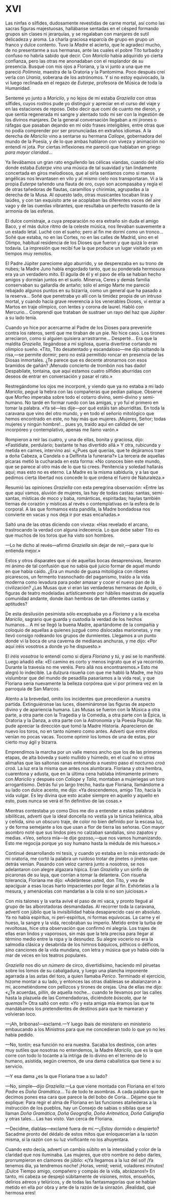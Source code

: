 # XVI

Las ninfas o sílfides, dudosamente revestidas de carne mortal, así como las
sacras figuras majestuosas, hallábanse sentadas en el césped formando grupos
sin clases ni jerarquías, y se regalaban con manjares de sutil delicadeza
y aroma. La charla graciosa esparcía de grupo en grupo un franco y dulce
contento. Tuvo la *Madre* el acierto, que le agradecí mucho, de no presentarme
a sus hermanas, ante las cuales el pobre Tito turbado y confuso no habría
sabido qué decir. Con *Mariclío* había adquirido yo cierta confianza, pero las
otras me anonadaban con el resplandor de su presencia. Busqué con mis ojos
a Floriana, y la vi junto a una que me pareció *Polimnia*, maestra de la
Oratoria y la Pantomima. Poco después creí verla con *Urania*, soberana de los
astrónomos. Y si no estoy equivocado, la vi luego reclinada en el regazo de
*Euterpe*, profesora de Música de toda la Humanidad.

Senteme yo junto a *Mariclío*, y no lejos de mí estaba *Graziella* con otras
sílfides, cuyos rostros pude yo distinguir y apreciar en el curso del viaje
y en las estaciones de reposo. Debo decir que comí de cuanto me dieron, y que
sentía regenerada mi sangre y alentado todo mi ser con la ingestión de los
divinos manjares. De la general conversación llegaban a mí jirones o ráfagas
que pasaban dejando en mi oído frases inteligibles, entre otras que no podía
comprender por ser pronunciadas en extraños idiomas. A la derecha de *Mariclío*
vino a sentarse su hermana *Calíope*, gobernadora del mundo de la Poesía, y de
lo que ambas hablaron con viveza y animación no entendí ni jota. Por ciertas
inflexiones me pareció que hablaban en griego *para mayor claridad*...

Ya llevábamos un gran rato engullendo las célicas viandas, cuando del sitio
donde estaba *Euterpe* vino una música de tal suavidad y tan lindamente
concertada en giros melodiosos, que al oírla sentíamos como si manos angélicas
nos levantasen en vilo y al mismo cielo nos transportaran. Vi a la propia
*Euterpe* tañendo una flauta de oro, cuyo son acompasaba y regía el de otras
tañedoras de flautas, caramillos y chirimías, agrupadas a la derecha de la
Musa. Al opuesto lado, otras musicantes tocaban liras y laúdes, y con tan
exquisito arte se acoplaban las diferentes voces del aire vago y de las cuerdas
vibrantes, que resultaba un perfecto trasunto de la armonía de las esferas.

El dulce comistraje, a cuya preparación no era extraño sin duda el amigo Baco,
y el más dulce ritmo de la celeste música, nos llevaban suavemente a un estado
letal.  Luché con el sueño; pero al fin me dormí como un tronco... Soñé que
estaba, no en las Cortes, no en las calles de Madrid, sino en el Olimpo,
habitual residencia de los Dioses que fueron y que quizá lo eran todavía. La
impresión que recibí fue la que produce un lugar visitado ya en tiempos muy
remotos.

El Padre Júpiter pareciome algo aburrido, y se desperezaba en su trono de
nubes; la Madre Juno había engordado tanto, que su ponderada hermosura era ya
un verdadero mito. El águila de él y el pavo de ella se habían hecho amigos
y dormían juntos en el suelo. Minerva, Ceres y demás familia conservaban su
gallardía de antaño; sólo el amigo Marte me pareció rebajado algunos puntos en
su bizarría, como un general que ha pasado a la reserva... Soñé que penetraba
yo allí con la timidez propia de un intruso mortal, y cuando hacía grave
reverencia a los venerables Dioses, vi entrar a Martos en traje olímpico, con
lentes y corona de laurel. Habló con Mercurio... Comprendí que trataban de
sustraer un rayo del haz que Júpiter a su lado tenía.

Cuando yo hice por acercarme al Padre de los Dioses para prevenirle contra los
rateros, sentí que me tiraban de un pie. No hice caso. Los tirones arreciaron,
como si alguien quisiera arrastrarme... Desperté... Era que la maldita
*Graziella*, llegándose a mí sigilosa, quería divertirse cortando mi olímpico
sueño. «Tito, Tito desatentado y escandaloso—me dijo soltando la risa,—se
permite dormir; pero no está permitido roncar en presencia de las Diosas
inmortales. ¿Te parece que es decente atronarnos con esos bramidos de gañán?
¡Menudo concierto de trombón nos has dado! Despabílate, tontaina, que aquí
estamos cuatro sílfides aburridas con deseos de entrar en conversación y pasar
el rato.»

Restregándome los ojos me incorporé, y viendo que ya no estaba a mi lado
*Mariclío*, pegué la hebra con las compañeras que pedían palique. Observé que
Morfeo imperaba sobre todo el cotarro divino, semi-divino y semi-humano. No
tardé en formar ruedo con las amigas, y yo fuí el primero en tomar la palabra.
«Ya sé—les dije—por qué estáis tan aburriditas. En toda la caravana que vino
del otro mundo, y en todo el señorío mitológico que hemos encontrado en este,
no hay más que mujeres.  ¡Mujeres, Señor; todas mujeres y ningún hombre!...
pues yo, traído aquí en calidad de ser incorpóreo y contemplativo, apenas me
llamo varón.»

Rompieron a reír las cuatro, y una de ellas, bonita y graciosa, dijo:
«Fastídiate, perdulario; bastante te has divertido allá.» Y otra, rubicunda
y metida en carnes, intervino así: «¿Pues qué querías, que te dejáramos traer
a doña Cabeza, a Candela o a Delfinita la funeraria?» La tercera de aquellas
pícaras metió la cucharada en esta forma: «No conoces bien este mundo, que se
parece al otro más de lo que tú crees. Penitencia y soledad hallarás aquí; mas
esto no es eterno. La Madre es la misma sabiduría, y a las que pedimos cierta
libertad nos concede lo que ordena el fuero de Naturaleza.»

Resumió las opiniones *Graziella* con esta peregrina observación: «Entre las
que aquí vamos, aluvión de mujeres, las hay de todas castas: santas,
semi-santas, místicas de moco y baba, románticas, espiritadas; haylas también
tiernas de corazón y místicas al revés o contemplativas en la esfera de lo
corporal. A las que formamos esta pandilla, la Madre bondadosa nos convierte en
vacas y nos deja ir por esas encañadas.»

Saltó una de las otras diciendo con viveza: «Has revelado el arcano,
trastrocando la verdad con alguna indecencia. Lo que debe saber Tito es que
muchos de los toros que ha visto son hombres.

—Lo he dicho al revés—afirmó *Graziella* sin dejar de reír,—para que lo
entienda mejor.»

Estos y otros disparates que oí de aquellas bocas desaprensivas, llenaron mi
ánimo de tal confusión que no sabía qué juicio formar de aquel mundo en que
había caído. ¿Era un mundo de guasa mitológica con ribetes picarescos, un
fermento trasnochado del paganismo, traído a la vida moderna como levadura para
poder amasar y cocer el nuevo pan de la civilización? ¿Las Musas que vi eran
las verdaderas hermanas de Apolo, o figuras de teatro modeladas artísticamente
por hábiles maestras de aquella comunidad andante, donde iban hembras de tan
diferentes castas y aptitudes?

De esta desilusión pesimista sólo exceptuaba yo a *Floriana* y a la excelsa
*Mariclío*, sagrario que guarda y custodia la verdad de los hechos humanos...
A mí se llegó la buena Madre, apartándome de la compañía y coloquio de aquellas
a quienes juzgué como dislocadas marionetas, y me llevó consigo rodeando los
grupos de durmientes. Llegamos a un punto donde vi la boca de una caverna de
medianas anchuras, y me dijo: «Por aquí iréis vosotros a donde yo he
dispuesto.»

El *iréis vosotros* lo entendí como si dijera *Floriana* y *tú*, y así se lo
manifesté.  Luego añadió ella: «El camino es corto y menos ingrato que el ya
recorrido. Durante la travesía no me veréis. Pero allá nos encontraremos.» Esto
me alegró lo indecible.  La dulzura risueña con que me habló la Madre, me hizo
vislumbrar que del mundo de pesadilla pasaríamos a la vida real, y que Floriana
sería nuevamente la belleza corpórea que vi por primera vez en la parroquia de
San Marcos.

Atento a la brevedad, omito los incidentes que precedieron a nuestra partida.
Extinguiéronse las luces, disemináronse las figuras de aspecto divino y de
apariencia humana. Las Musas se fueron con la Música a otra parte, a otra parte
con la Tragedia y la Comedia, a otra parte con la Épica, la Oratoria y la
Danza, a otra parte con la Astronomía y la Poesía Popular. No pude apreciar la
dirección que tomó la Madre Historia. Aparecieron de nuevo los toros, no en
tanto número como antes. Advertí que entre ellos venían no pocas vacas. Tocome
oprimir los lomos de una de estas, por cierto muy ágil y bizarra.

Emprendimos la marcha por un valle menos ancho que los de las primeras etapas,
de alta bóveda y suelo mullido y húmedo, en el cual no vi otras alimañas que
las saltonas ranas entonando a nuestro paso el nocturno *croá* *croá*. La luz
era la misma que antes nos alumbrara. Floriana y otra hembra, cuarentona
y adusta, que en la última cena hablaba íntimamente primero con *Mariclío*
y después con *Calíope* y *Talía*, montaban a mujeriegas un toro arrogantísimo.
Detrás fui yo largo trecho, hasta que Floriana, llamándome a su lado con dulce
acento, me dijo: «Ya descendemos, amigo Tito, hacia la vida vulgar. Es ley
divina que esto acabe siempre en aquello y aquello en esto, pues nunca se verá
el fin definitivo de las cosas.»

Mientras contestaba yo como Dios me dio a entender a estas palabras
sibilíticas, advertí que la ideal doncella no vestía ya la túnica helénica,
alba y ceñida, sino un obscuro traje, de color no bien definido por la escasa
luz, y de forma semejante a los que usan a flor de tierra las señoras. Con
mayor asombro noté que sus lindos pies no calzaban sandalias, sino zapatos
y medias. «Veo, señora mía—le dije gozoso,—que nos vamos humanizando. Esto me
regocija porque yo soy humano hasta la médula de mis huesos.»

Continué desarrollando mi tesis, y cuando yo estaba en lo más entonado de mi
oratoria, me cortó la palabra un ruidoso trotar de jinetes o jinetas que detrás
venían.  Pasando con veloz carrera junto a nosotros, se nos adelantaron con
alegre algazara hípica. Eran *Graziella* y un sinfín de picaronas de su laya,
que corrían a tomar la delantera. Con risueña tolerancia, Floriana me dijo:
«Adelántese usted, don Tito, y vea de apaciguar a esas locas harto impacientes
por llegar al fin. Exhórtelas a la mesura, y amenácelas con mandarlas a la cola
si no son juiciosas.»

Con mis talones y la varita avivé el paso de mi vaca, y pronto llegué al grupo
de las alborotadoras desmandadas. Al recorrer toda la caravana, advertí con
júbilo que la invisibilidad había desaparecido casi en absoluto. Ya no había
espíritus, ni peri-espíritus, ni formas equívocas. La carne y el hueso, la
sangre y la vida, recobraban su imperio. Metido entre la turba de revoltosas,
hice otra observación que confirmó mi alegría. Los trajes de ellas eran lindos
y vaporosos, sin más que la tela precisa para llegar al término medio entre la
ropa y la desnudez. Su alegre vocerío no era la salmodia clásica y desabrida de
los himnos báquicos, píthicos o délficos, sino canciones de la vida mundana,
con letra y música que yo había oído la mar de veces en los teatros populares.

*Graziella* nos dio un *número* de circo, divertidísimo, haciendo mil piruetas
sobre los lomos de su cabalgadura, y luego una plancha imponente agarrada a las
astas del toro, a quien llamaba *Perico*. Terminado el ejercicio, hízome montar
a su lado, y entonces las otras diablesas se abalanzaron a mí, acometiéndome
con pellizcos y tirones de orejas. Una de ellas me dijo: «¿Te acuerdas, pillín,
de aquella noche... cuando te llevamos por las calles hasta la plazuela de las
Comendadoras, diciéndote *búscala, que te quemas*?» Otra saltó con esto: «Yo
y esta amiga mía éramos las que te mandábamos los pretendientes de destinos
para que te marearan y volvieran loco.

—¡Ah, bribonas!—exclamé.—Y luego ibais de ministerio en ministerio embaucando
a los Ministros para que me concedieran todo lo que yo no les había pedido.

—No, tontín; esa función no era nuestra. Sacaba los destinos, con artes muy
sutiles que nosotras no entendemos, la Madre *Mariclío*, que es la que corre
con todo lo tocante a la intriga de lo divino en el terreno de lo humano,
asistida, según creemos, de una dama cabalística que tiene a su servicio.

—Y esa dama ¿es la que Floriana trae a su lado?

—No, simple—dijo *Graziella*.—La que viene montada con Floriana en el toro
*Padre* es *Doña Gramática*... Tú de todo te asombras.  A cada palabra que te
decimos pones esa cara que parece la del bobo de Coria... Déjame que te
explique: Para regir el alma de Floriana en las funciones atañederas a la
instrucción de los pueblos, hay un Consejo de sabias o sibilas que se llaman
*Doña Gramática*, *Doña Geografía*, *Doña Aritmética*, *Doña Caligrafía*
y otras tales... Las has visto. Van cerca de Floriana.

—Decidme, diablas—exclamé fuera de mí.—¿Estoy dormido o despierto? Sacadme
pronto del dédalo de estos mitos que enloquecerían a la razón misma, si la
razón con su luz vivificante no los ahuyentara.

Cuando esto decía, advertí un cambio súbito en la intensidad y color de la
claridad que nos iluminaba. Las mujeres, que otro nombre no debo darles,
prorrumpieron en clamores de júbilo: «¡Ya llegamos a la luz del sol! ¡Ya
tenemos día, ya tendremos noche! ¡Horas, venid; venid, voladores minutos!
¡Dulce Tiempo amigo, compañero y compás de la vida, abrázanos!» En tanto, mi
cabeza se despejó súbitamente de visiones, mitos, ensueños, delirios aéreos
y telúricos, y de todas las fantasmagorías que se habían metido en ella por
obra y arte de la razón de la sinrazón.  ¡Realidad, qué hermosa eres!
